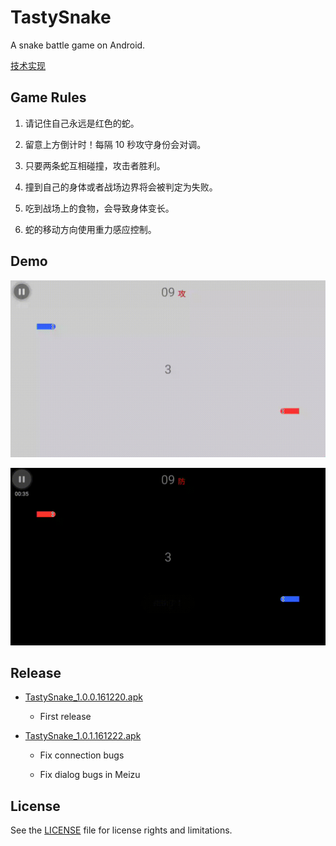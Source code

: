# TastySnake

A snake battle game on Android.

[技术实现](./doc/implementation.md)

## Game Rules

1. 请记住自己永远是红色的蛇。

2. 留意上方倒计时！每隔 10 秒攻守身份会对调。

3. 只要两条蛇互相碰撞，攻击者胜利。

4. 撞到自己的身体或者战场边界将会被判定为失败。

5. 吃到战场上的食物，会导致身体变长。

6. 蛇的移动方向使用重力感应控制。

## Demo

![](./doc/img/demo_light.gif)

![](./doc/img/demo_dark.gif)

## Release

* [TastySnake_1.0.0.161220.apk](./apk/TastySnake_1.0.0.161220.apk)

    * First release

* [TastySnake_1.0.1.161222.apk](./apk/TastySnake_1.0.1.161222.apk)

    * Fix connection bugs

    * Fix dialog bugs in Meizu

## License

See the [LICENSE](./LICENSE) file for license rights and limitations.
